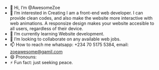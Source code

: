 - 👋 Hi, I’m @AwesomeZoe
- 👀 I’m interested in Creating I am a front-end web developer. I can provide clean codes, and also make the website more interactive with web animations. A responsize design makes your website accesible to all users, regardless of their device.
- 🌱 I’m currently learning Website development.
- 💞️ I’m looking to collaborate on any available web jobs.
- 📫 How to reach me whatsapp: +234 70 5175 5384, email: zoeawesome@gamil.com
- 😄 Pronouns: 
- ⚡ Fun fact: just seeking peace.

<!---
AwesomeZoe/AwesomeZoe is a ✨ special ✨ repository because its `README.md` (this file) appears on your GitHub profile.
You can click the Preview link to take a look at your changes.
--->
